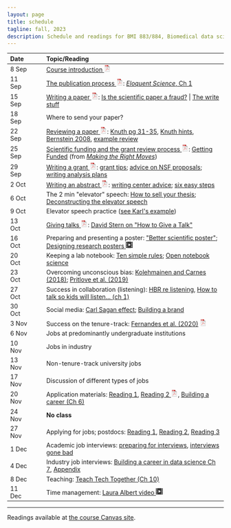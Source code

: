 ```yaml
---
layout: page
title: schedule
tagline: fall, 2023
description: Schedule and readings for BMI 883/884, Biomedical data science professional skills
---
```


| Date    | &nbsp;&nbsp;&nbsp;&nbsp;   | Topic/Reading  |
| :------ | -- | :----- |
| 8 Sep   |    | [Course introduction ![pdf logo](icons/pdf-icon.png)](slides/00_intro_slides.pdf) |
| 11 Sep  |    | [The publication process ![slides pdf](icons/pdf-icon.png)](slides/01_publications.pdf): [_Eloquent Science_, Ch 1](https://ebookcentral.proquest.com/lib/wisc/reader.action?docID=1115549) |
| 15 Sep  |    | [Writing a paper ![slides pdf](icons/pdf-icon.png)](slides/02_writing.pdf): [Is the scientific paper a fraud?](http://www.weizmann.ac.il/mcb/UriAlon/sites/mcb.UriAlon/files/uploads/medawar.pdf) \| [The write stuff](https://media.nature.com/original/magazine-assets/d41586-018-02404-4/d41586-018-02404-4.pdf) |
| 18 Sep  |    | Where to send your paper?
| 22 Sep  |    | [Reviewing a paper ![slides pdf](icons/pdf-icon.png)](slides/03_reviewing.pdf): [Knuth pg 31-35](https://jmlr.csail.mit.edu/reviewing-papers/knuth_mathematical_writing.pdf), [Knuth hints](http://www.ifs.tuwien.ac.at/~silvia/research-tips/Knuth.pdf), [Bernstein 2008](https://www.markbernstein.org/elements/Reviewing.pdf), [example review](https://haldanessieve.org/2014/05/02/the-landscape-of-human-str-variation/#comment-41279) |
| 25 Sep   |    | [Scientific funding and the grant review process ![slides pdf](icons/pdf-icon.png)](slides/04_grants.pdf): [Getting Funded](https://www.hhmi.org/sites/default/files/Educational%20Materials/Lab%20Management/Making%20the%20Right%20Moves/moves2_ch9.pdf#page=3) (from [_Making the Right Moves_](https://www.hhmi.org/science-education/programs/making-right-moves))|
| 29 Sep   |    | [Writing a grant ![slides pdf](icons/pdf-icon.png)](slides/05_grantwriting.pdf): [grant tips](http://pages.cs.wisc.edu/~markhill/grant-tips.html); [advice on NSF proposals](https://www.cs.cmu.edu/~sfinger/advice/advice.html); [writing analysis plans](https://magazine.amstat.org/blog/2013/04/01/writingtipsfunding2013/) |
| 2 Oct  |    | [Writing an abstract ![slides pdf](icons/pdf-icon.png)](slides/06_abstracts.pdf): [writing center advice](https://writing.wisc.edu/handbook/assignments/writing-an-abstract-for-your-research-paper/); [six easy steps](http://www.easterbrook.ca/steve/2010/01/how-to-write-a-scientific-abstract-in-six-easy-steps/) |
| 6 Oct  |    | The 2 min "elevator" speech: [How to sell your thesis](https://thesiswhisperer.com/2010/07/01/how-to-sell-your-thesis-in-3-minutes-or-less/); [Deconstructing the elevator speech](https://uclalibrary.github.io/research-tips/deconstructing-the-elevator-speech/) |
| 9 Oct  |    | Elevator speech practice ([see Karl's example](elevator_speech_example.html))
| 13 Oct  |    | [Giving talks ![slides pdf](icons/pdf-icon.png)](slides/07_talks.pdf): [David Stern on "How to Give a Talk"](http://www.howtogiveatalk.com) |
| 16 Oct  |    | Preparing and presenting a poster: ["Better scientific poster"](https://www.insidehighered.com/news/2019/06/24/theres-movement-better-scientific-posters-are-they-really-better); [Designing research posters ![video icon](icons/video-icon.png)](https://www.youtube.com/watch?v=XDJeSj7u488) |
| 20 Oct  |    | Keeping a lab notebook: [Ten simple rules](https://doi.org/10.1371/journal.pcbi.1004385); [Open notebook science](https://crastina.se/open-notebook-science-the-carl-boettiger-interview-2/)  |
| 23 Oct   |    | Overcoming unconscious bias: [Kolehmainen and Carnes (2018)](https://doi.org/10.1161/CIRCULATIONAHA.117.031295); [Pritlove et al. (2019)](https://doi.org/10.1016/S0140-6736(18)32267-0) |
| 27 Oct   |    | Success in collaboration (listening): [HBR re listening](https://hbr.org/2021/12/how-to-become-a-better-listener), [How to talk so kids will listen... (ch 1)](https://bit.ly/3HhnFHY) |
| 30 Oct  |    | Social media: [Carl Sagan effect](https://doi.org/10.1523/JNEUROSCI.0086-16.2016); [Building a brand](https://www.stephaniehicks.com/blog/building-a-brand-as-a-scientist/) |
| 3 Nov  |    | Success on the tenure-track: [Fernandes et al. (2020)](https://doi.org/10.7554/eLife.54097) [![pdf icon](icons/pdf-icon.png)](https://bit.ly/3d3uA9b) |
| 6 Nov  |    | Jobs at predominantly undergraduate institutions |
| 10 Nov   |    | Jobs in industry |
| 13 Nov  |    | Non-tenure-track university jobs |
| 17 Nov  |    | Discussion of different types of jobs |
| 20 Nov  |    | Application materials: [Reading 1](https://mitcommlab.mit.edu/broad/commkit/cover-letter-for-a-faculty-position/), [Reading 2 ![pdf icon](icons/pdf-icon.png)](https://hwpi.harvard.edu/files/ocs/files/gsas-cvs-and-cover-letters.pdf), [Building a career (Ch 6)](https://livebook.manning.com/book/build-your-career-in-data-science/chapter-6/1)
| 24 Nov  |    | **No class** |
| 27 Nov  |    | Applying for jobs; postdocs: [Reading 1](https://www.insidehighered.com/advice/2016/08/23/should-you-pursue-postdoc-or-not-essay), [Reading 2](https://www.nature.com/articles/d41586-020-03235-y), [Reading 3](http://simplystats.github.io/2011/12/28/grad-students-in-bio-statistics-do-a-postdoc/) |
| 1 Dec  |    | Academic job interviews: [preparing for interviews](https://www.sciencemag.org/careers/2018/12/how-put-your-best-foot-forward-faculty-job-interviews), [interviews gone bad](https://www.insidehighered.com/blogs/globalhighered/faculty-job-interviews-gone-bad) |
| 4 Dec   |    | Industry job interviews: [Building a career in data science Ch 7](https://livebook.manning.com/book/build-your-career-in-data-science/chapter-7/1), [Appendix](https://livebook.manning.com/book/build-a-career-in-data-science/appendix/) |
| 8 Dec   |    | Teaching: [Teach Tech Together (Ch 10)](https://teachtogether.tech/en/index.html#s:motivation) |
| 11 Dec  |    | Time management: [Laura Albert video ![video icon](icons/video-icon.png)](https://www.youtube.com/watch?v=Jmdz0p_gTww) |


---

Readings available at [the course Canvas site](https://canvas.wisc.edu/courses/375790).
